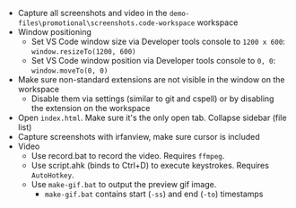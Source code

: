 - Capture all screenshots and video in the `demo-files\promotional\screenshots.code-workspace` workspace
- Window positioning
    - Set VS Code window size via Developer tools console to `1200 x 600`: `window.resizeTo(1200, 600)`
	- Set VS Code window position via Developer tools console to `0, 0`: `window.moveTo(0, 0)`
- Make sure non-standard extensions are not visible in the window on the workspace
    - Disable them via settings (similar to git and cspell) or by disabling the extension on the workspace
- Open `index.html`. Make sure it's the only open tab. Collapse sidebar (file list)
- Capture screenshots with irfanview, make sure cursor is included
- Video
   - Use record.bat to record the video. Requires `ffmpeg`.
   - Use script.ahk (binds to Ctrl+D) to execute keystrokes. Requires `AutoHotkey`.
   - Use `make-gif.bat` to output the preview gif image. 
       - `make-gif.bat` contains start (`-ss`) and end (`-to`) timestamps
